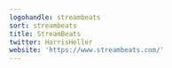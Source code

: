```yaml
---
logohandle: streambeats
sort: streambeats
title: StreamBeats
twitter: HarrisHeller
website: 'https://www.streambeats.com/'
---
```

